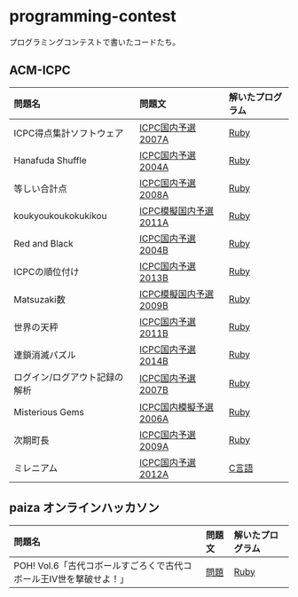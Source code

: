 # programming-contest

プログラミングコンテストで書いたコードたち。

## ACM-ICPC

問題名|問題文|解いたプログラム
:--|:--|:--
ICPC得点集計ソフトウェア|[ICPC国内予選2007A](http://judge.u-aizu.ac.jp/onlinejudge/description.jsp?id=1147&lang=jp)|[Ruby](https://github.com/nyamadori/aoj/blob/master/icpc_domestic_2007/A.rb)
Hanafuda Shuffle|[ICPC国内予選2004A](http://judge.u-aizu.ac.jp/onlinejudge/description.jsp?id=1129&lang=jp)|[Ruby](https://github.com/nyamadori/aoj/blob/master/icpc_domestic_2004/A.rb)
等しい合計点|[ICPC国内予選2008A](http://judge.u-aizu.ac.jp/onlinejudge/description.jsp?id=1153&lang=jp)|[Ruby](https://github.com/nyamadori/aoj/blob/master/icpc_domestic_2008/A.rb)
koukyoukoukokukikou|[ICPC模擬国内予選2011A](http://judge.u-aizu.ac.jp/onlinejudge/description.jsp?id=2252)|[Ruby](https://github.com/nyamadori/aoj/blob/master/icpc_domestic_mock_2011/A.rb)
Red and Black|[ICPC国内予選2004B](http://judge.u-aizu.ac.jp/onlinejudge/description.jsp?id=1130&lang=jp)|[Ruby](https://github.com/nyamadori/aoj/blob/master/icpc_domestic_2004/B.rb)
ICPCの順位付け|[ICPC国内予選2013B](http://judge.u-aizu.ac.jp/onlinejudge/description.jsp?id=1187&lang=jp)|[Ruby](https://github.com/nyamadori/aoj/blob/master/icpc_domestic_2013/B.rb)
Matsuzaki数|[ICPC模擬国内予選2009B](http://judge.u-aizu.ac.jp/onlinejudge/description.jsp?id=2150)|[Ruby](https://github.com/nyamadori/aoj/blob/master/icpc_domestic_mock_2009/B.rb)
世界の天秤|[ICPC国内予選2011B](http://judge.u-aizu.ac.jp/onlinejudge/description.jsp?id=1173&lang=jp)|[Ruby](https://github.com/nyamadori/aoj/blob/master/icpc_domestic_2011/B.rb)
連鎖消滅パズル|[ICPC国内予選2014B](http://judge.u-aizu.ac.jp/onlinejudge/description.jsp?id=1193&lang=jp)|[Ruby](https://github.com/nyamadori/aoj/blob/master/icpc_domestic_2014/B.rb)
ログイン/ログアウト記録の解析|[ICPC国内予選2007B](http://judge.u-aizu.ac.jp/onlinejudge/description.jsp?id=1148&lang=jp)|[Ruby](https://github.com/nyamadori/aoj/blob/master/icpc_domestic_2007/B.rb)
Misterious Gems|[ICPC国内模擬予選2006A](http://judge.u-aizu.ac.jp/onlinejudge/description.jsp?id=2000&lang=jp)|[Ruby](https://github.com/nyamadori/aoj/blob/master/icpc_domestic_mock_2006/A.rb)
次期町長|[ICPC国内予選2009A](http://judge.u-aizu.ac.jp/onlinejudge/description.jsp?id=1159&lang=jp)|[Ruby](https://github.com/nyamadori/aoj/blob/master/icpc_domestic_2009/A.rb)
ミレニアム|[ICPC国内予選2012A](http://judge.u-aizu.ac.jp/onlinejudge/description.jsp?id=1179&lang=jp)|[C言語](https://github.com/nyamadori/aoj/blob/master/icpc_domestic_2012/A.c)

## paiza オンラインハッカソン

問題名|問題文|解いたプログラム
:--|:--|:--
POH! Vol.6「古代コボールすごろくで古代コボール王Ⅳ世を撃破せよ！」| [問題](https://paiza.jp/poh/joshibato/kirishima) | [Ruby](https://github.com/nyamadori/aoj/blob/master/paiza6/kirishima.rb)
